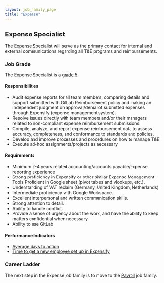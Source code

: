```yaml
---
layout: job_family_page
title: "Expense"
---
```


## Expense Specialist

The Expense Specialist  will serve as the primary contact for internal and external communications regarding all T&E programs and reimbursements.

### Job Grade

The Expense Specialist is a [grade 5](/handbook/total-rewards/compensation/compensation-calculator/#gitlab-job-grades).

#### Responsibilities

- Audit expense reports for all team members, comparing details and support submitted with GitLab Reimbursement policy and making an independent judgment on approval/denial of submitted expenses through Expensify (expense management system).
- Resolve issues directly with team members and/or their managers related to non-compliant expense reimbursement submissions.
- Compile, analyze, and report expense reimbursement data to assess accuracy, completeness, and conformance to standards and policies.
- Develop and improve processes and procedures on how to manage T&E
- Execute ad-hoc assignments/projects as necessary

#### Requirements

- Minimum 2-4 years related accounting/accounts payable/expense reporting experience
- Strong proficiency in Expensify or other similar Expense Management Tools  Proficient in Google sheet (pivot tables and vlookups, etc.).
- Understanding of VAT reclaim (Germany, United Kingdom, Netherlands)
- Intermediate proficiency with Google Workspace.
- Excellent interpersonal and written communication skills.
- Strong attention to detail.
- Ability to handle conflict.
- Provide a sense of urgency about the work, and have the ability to keep matters confidential when necessary
- Ability to use GitLab

#### Performance Indicators
- [Average days to action](/handbook/finance/accounting/#8-employee-reimbursements---expensify)
- [Time to get a new employee set up in Expensify](/handbook/finance/accounting/#8-employee-reimbursements---expensify)

### Career Ladder

The next step in the Expense job family is to move to the [Payroll](/job-families/finance/payroll-specialist/) job family.

